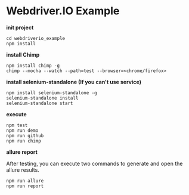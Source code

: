 # Webdriver.IO Example

**init project**

```
cd webdriverio_example
npm install
```

**install Chimp**

```
npm install chimp -g
chimp --mocha --watch --path=test --browser=<chrome/firefox>
```

**install selenium-standalone (If you can't use service)**

```
npm install selenium-standalone -g
selenium-standalone install
selenium-standalone start
```


**execute**

```
npm test
npm run demo
npm run github
npm run chimp
```

**allure report**

After testing, you can execute two commands to generate and open the allure results.

```
npm run allure
npm run report
```
